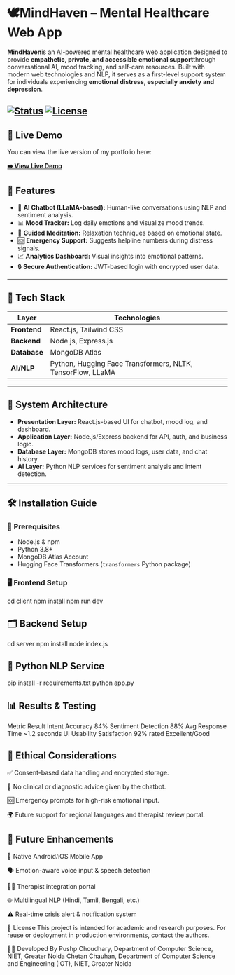 #  🕊️MindHaven – Mental Healthcare Web App

**MindHaven**is an AI-powered mental healthcare web application designed to provide **empathetic, private, and accessible emotional support**through conversational AI, mood tracking, and self-care resources. Built with modern web technologies and NLP, it serves as a first-level support system for individuals experiencing **emotional distress, especially anxiety and depression**.

[![Status](https://img.shields.io/badge/status-active-success.svg)]()
[![License](https://img.shields.io/badge/license-MIT-blue.svg)](/LICENSE)
<br>
---
## 🚀 Live Demo

You can view the live version of my portfolio here:

**[➡️ View Live Demo](https://mind-haven-mental-well-ness-support.vercel.app/)**

## 🧠 Features

- 🤖 **AI Chatbot (LLaMA-based):** Human-like conversations using NLP and sentiment analysis.
- 📊 **Mood Tracker:** Log daily emotions and visualize mood trends.
- 🧘 **Guided Meditation:** Relaxation techniques based on emotional state.
- 🆘 **Emergency Support:** Suggests helpline numbers during distress signals.
- 📈 **Analytics Dashboard:** Visual insights into emotional patterns.
- 🔒 **Secure Authentication:** JWT-based login with encrypted user data.

---

## 🚀 Tech Stack

| Layer             | Technologies                                             |
|------------------|----------------------------------------------------------|
| **Frontend**      | React.js, Tailwind CSS                                  |
| **Backend**       | Node.js, Express.js                                     |
| **Database**      | MongoDB Atlas                                           |
| **AI/NLP**        | Python, Hugging Face Transformers, NLTK, TensorFlow, LLaMA |

---

## 📐 System Architecture

- **Presentation Layer:** React.js-based UI for chatbot, mood log, and dashboard.
- **Application Layer:** Node.js/Express backend for API, auth, and business logic.
- **Database Layer:** MongoDB stores mood logs, user data, and chat history.
- **AI Layer:** Python NLP services for sentiment analysis and intent detection.

---

## 🛠️ Installation Guide

### 🔧 Prerequisites
- Node.js & npm
- Python 3.8+
- MongoDB Atlas Account
- Hugging Face Transformers (`transformers` Python package)

### 🖥️ Frontend Setup

cd client
npm install
npm run dev
## 🗂️ Backend Setup

cd server
npm install
node index.js
## 🤖 Python NLP Service

pip install -r requirements.txt
python app.py

## 📊 Results & Testing
Metric	Result
Intent Accuracy	84%
Sentiment Detection	88%
Avg Response Time	~1.2 seconds
UI Usability Satisfaction	92% rated Excellent/Good

## 🔐 Ethical Considerations
✅ Consent-based data handling and encrypted storage.

🚫 No clinical or diagnostic advice given by the chatbot.

🆘 Emergency prompts for high-risk emotional input.

🌍 Future support for regional languages and therapist review portal.

## 🔭 Future Enhancements
📱 Native Android/iOS Mobile App

🗣️ Emotion-aware voice input & speech detection

🧑‍⚕️ Therapist integration portal

🌐 Multilingual NLP (Hindi, Tamil, Bengali, etc.)

⚠️ Real-time crisis alert & notification system

📄 License
This project is intended for academic and research purposes. For reuse or deployment in production environments, contact the authors.

👨‍💻 Developed By
Pushp Choudhary,
Department of Computer Science, NIET, Greater Noida
Chetan Chauhan,
Department of Computer Science and Engineering (IOT), NIET, Greater Noida

